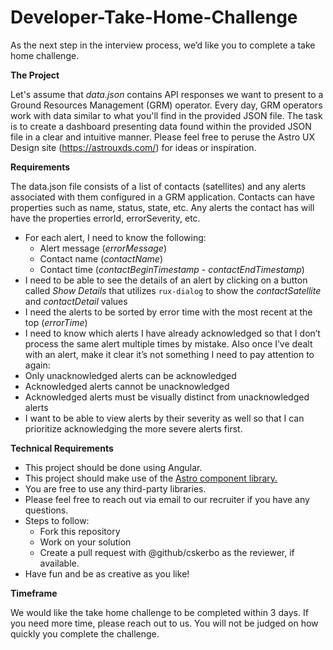# Developer-Take-Home-Challenge

As the next step in the interview process, we’d like you to complete a take home challenge.

**The Project**

Let's assume that _data.json_ contains API responses we want to present to a Ground Resources Management (GRM) operator. Every day, GRM operators work with data similar to what you'll find in the provided JSON file. The task is to create a dashboard presenting data found within the provided JSON file in a clear and intuitive manner.
Please feel free to peruse the Astro UX Design site (https://astrouxds.com/) for ideas or inspiration.

**Requirements**

The data.json file consists of a list of contacts (satellites) and any alerts associated with them configured in a GRM application. Contacts can have properties such as name, status, state, etc. Any alerts the contact has will have the properties errorId, errorSeverity, etc.

- For each alert, I need to know the following:
  - Alert message (_errorMessage_)
  - Contact name (_contactName_)
  - Contact time (_contactBeginTimestamp_ - _contactEndTimestamp_)
- I need to be able to see the details of an alert by clicking on a button called _Show Details_ that utilizes `rux-dialog` to show the _contactSatellite_ and _contactDetail_ values
- I need the alerts to be sorted by error time with the most recent at the top (_errorTime_)
- I need to know which alerts I have already acknowledged so that I don’t process the same alert multiple times by mistake. Also once I’ve dealt with an alert, make it clear it’s not something I need to pay attention to again:
- Only unacknowledged alerts can be acknowledged
- Acknowledged alerts cannot be unacknowledged
- Acknowledged alerts must be visually distinct from unacknowledged alerts
- I want to be able to view alerts by their severity as well so that I can prioritize acknowledging the more severe alerts first.

**Technical Requirements**

- This project should be done using Angular.
- This project should make use of the [Astro component library.](https://astro-components.netlify.app/)
- You are free to use any third-party libraries.
- Please feel free to reach out via email to our recruiter if you have any questions.
- Steps to follow:
  - Fork this repository
  - Work on your solution
  - Create a pull request with @github/cskerbo as the reviewer, if available.
- Have fun and be as creative as you like!

**Timeframe**

We would like the take home challenge to be completed within 3 days. If you need more time, please reach out to us. You will not be judged on how quickly you complete the challenge.
